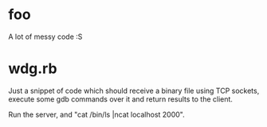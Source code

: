 foo
===

A lot of messy code :S

wdg.rb
====
Just a snippet of code which should receive a binary file using TCP sockets, execute some gdb commands over it and return results to the client.

Run the server, and "cat /bin/ls |ncat localhost 2000".
